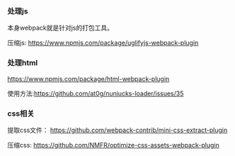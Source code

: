### 处理js

本身webpack就是针对js的打包工具。

压缩js:
<https://www.npmjs.com/package/uglifyjs-webpack-plugin>

### 处理html

<https://www.npmjs.com/package/html-webpack-plugin>

使用方法:<https://github.com/at0g/nunjucks-loader/issues/35>

### css相关

提取css文件：
<https://github.com/webpack-contrib/mini-css-extract-plugin>

压缩css: <https://github.com/NMFR/optimize-css-assets-webpack-plugin>